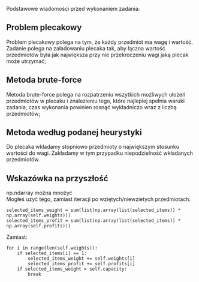 Podstawowe wiadomości przed wykonaniem zadania:

## Problem plecakowy

Problem plecakowy polega na tym, że każdy przedmiot ma wagę i wartość. Zadanie polega na załadowaniu plecaka tak, aby łączna wartość przedmiotów była jak największa przy nie przekroczeniu wagi jaką plecak może utrzymać;

## Metoda brute-force

Metoda brute-force polega na rozpatrzeniu wszytkich możliwych ułożeń przedmiotów w plecaku i znalezieniu tego, które najlepiej spełnia waruki zadania; czas wykonania powinien rosnąć wykładniczo wraz z liczbą przedmiotów;

## Metoda według podanej heurystyki

Do plecaka wkładamy stopniowo przedmioty o największym stosunku wartości do wagi. Zakładamy w tym przypadku niepodzielność wkładanych przedmiotów.

## Wskazówka na przyszłość

np.ndarray można mnożyć <br/>
Mogłeś użyć tego, zamiast iteracji po wziętych/niewzietych przedmiotach: <br/>

```
selected_items_weight = sum(list(np.array(list(selected_items)) * np.array(self.weights)))
selected_items_profit = sum(list(np.array(list(selected_items)) * np.array(self.profits)))
```

Zamiast: <br/>

```
for i in range(len(self.weights)):
    if selected_items[i] == 1:
        selected_items_weight += self.weights[i]
        selected_items_profit += self.profits[i]
    if selected_items_weight > self.capacity:
        break
```
